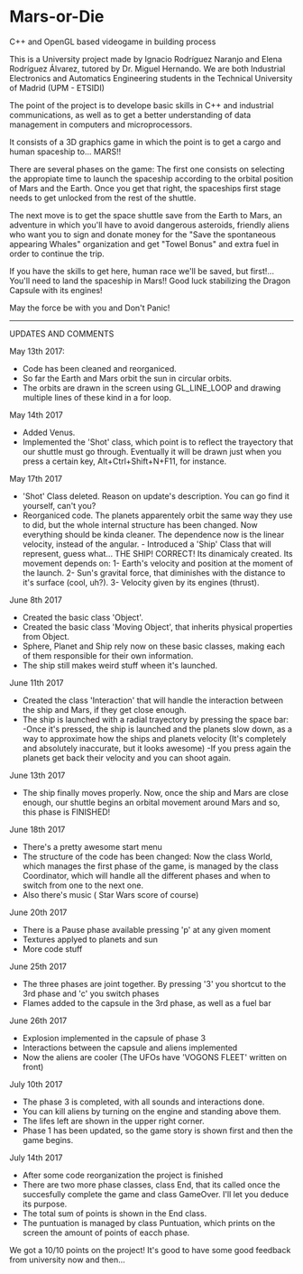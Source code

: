 # Mars-or-Die
C++ and OpenGL based videogame in building process

This is a University project made by Ignacio Rodríguez Naranjo and Elena Rodríguez Álvarez, tutored by Dr. Miguel Hernando.
We are both Industrial Electronics and Automatics Engineering students in the Technical University of Madrid (UPM - ETSIDI)

The point of the project is to develope basic skills in C++ and industrial communications, as well as to get a better 
understanding of data management in computers and microprocessors.

It consists of a 3D graphics game in which the point is to get a cargo and human spaceship to... MARS!!

There are several phases on the game:
  The first one consists on selecting the appropiate time to launch the spaceship according to the orbital position of
Mars and the Earth. Once you get that right, the spaceships first stage needs to get unlocked from the rest of the shuttle.

  The next move is to get the space shuttle save from the Earth to Mars, an adventure in which you'll have to avoid 
dangerous asteroids, friendly aliens who want you to sign and donate money for the "Save the spontaneous appearing Whales" 
organization and get "Towel Bonus" and extra fuel in order to continue the trip.

  If you have the skills to get here, human race we'll be saved, but first!... You'll need to land the spaceship in Mars!!
Good luck stabilizing the Dragon Capsule with its engines! 
  
  May the force be with you and Don't Panic!
  
******************************************************************************************************************
  
UPDATES AND COMMENTS

May 13th 2017:
   - Code has been cleaned and reorganiced.
   - So far the Earth and Mars orbit the sun in circular orbits.
   - The orbits are drawn in the screen using GL_LINE_LOOP and 
        drawing multiple lines of these kind in a for loop.
        
May 14th 2017
   - Added Venus.
   - Implemented the 'Shot' class, which point is to reflect the trayectory 
        that our shuttle must go through. Eventually it will be drawn just 
        when you press a certain key, Alt+Ctrl+Shift+N+F11, for instance.
        
May 17th 2017
   - 'Shot' Class deleted. Reason on update's description. You can go find it yourself, can't you?
   - Reorganiced code. The planets apparentely orbit the same way they use
        to did, but the whole internal structure has been changed. 
        Now everything should be kinda cleaner. The dependence now is the linear velocity,
        instead of the angular.
    - Introduced a 'Ship' Class that will represent, guess what... THE SHIP! CORRECT!
        Its dinamicaly created. Its movement depends on:
         1- Earth's velocity and position at the moment of the launch.
         2- Sun's gravital force, that diminishes with the distance to it's surface (cool, uh?).
         3- Velocity given by its engines (thrust).

June 8th 2017
   - Created the basic class 'Object'.
   - Created the basic class 'Moving Object', that inherits physical properties from Object.
   - Sphere, Planet and Ship rely now on these basic classes, making each of them 
        responsible for their own information.
   - The ship still makes weird stuff wheen it's launched.
   
June 11th 2017
   - Created the class 'Interaction' that will handle the interaction between the ship and 
        Mars, if they get close enough.
   - The ship is launched with a radial trayectory by pressing the space bar:
       -Once it's pressed, the ship is launched and the planets slow down, as a way to 
        approximate how the ships and planets velocity (It's completely and absolutely 
        inaccurate, but it looks awesome)
       -If you press again the planets get back their velocity and you can shoot again.
       
June 13th 2017
   - The ship finally moves properly. Now, once the ship and Mars are close enough, our 
    shuttle begins an orbital movement around Mars and so, this phase is FINISHED!
    
June 18th 2017
   - There's a pretty awesome start menu
   - The structure of the code has been changed: Now the class World, which manages the first 
        phase of the game, is managed by the class Coordinator, which will handle all the 
        different phases and when to switch from one to the next one.
   - Also there's music ( Star Wars score of course)
   
June 20th 2017
   - There is a Pause phase available pressing 'p' at any given moment
   - Textures applyed to planets and sun
   - More code stuff

June 25th 2017
   - The three phases are joint together. By pressing '3' you shortcut to the 3rd phase and 'c' 
   you switch phases
   - Flames added to the capsule in the 3rd phase, as well as a fuel bar
 
June 26th 2017
   - Explosion implemented in the capsule of phase 3
   - Interactions between the capsule and aliens implemented
   - Now the aliens are cooler (The UFOs have 'VOGONS FLEET' written on front)
   
 July 10th 2017
   - The phase 3 is completed, with all sounds and interactions done.
   - You can kill aliens by turning on the engine and standing above them.
   - The lifes left are shown in the upper right corner.
   - Phase 1 has been updated, so the game story is shown first and then the game begins.
   
 July 14th 2017
   - After some code reorganization the project is finished
   - There are two more phase classes, class End, that its called once the succesfully 
   complete the game and class GameOver. I'll let you deduce its purpose.
   - The total sum of points is shown in the End class.
   - The puntuation is managed by class Puntuation, which prints on the screen the amount
   of points of eacch phase.
   
   
   We got a 10/10 points on the project! It's good to have some good feedback
   from university now and then...
